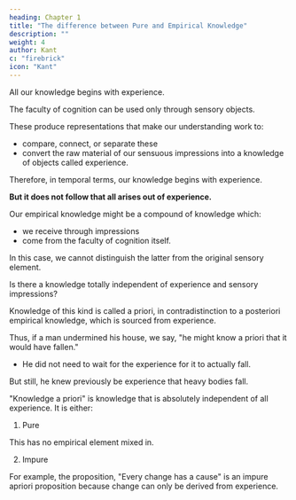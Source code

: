 ```yaml
---
heading: Chapter 1
title: "The difference between Pure and Empirical Knowledge" 
description: ""
weight: 4
author: Kant
c: "firebrick"
icon: "Kant"
---
```




All our knowledge begins with experience.

The faculty of cognition can be used only through sensory objects.

These produce representations that make our understanding work to:
- compare, connect, or separate these
- convert the raw material of our sensuous impressions into a knowledge of objects called experience.

Therefore, in temporal terms, our knowledge begins with experience.

**But it does not follow that all arises out of experience.** 

Our empirical knowledge might be a compound of knowledge which:
- we receive through impressions
- come from the faculty of cognition itself.

<!-- (sensuous impressions giving merely the occasion), an addition which we -->

In this case, we cannot distinguish the latter from the original sensory element.

 <!-- till long practice has made us attentive to, and skilful in separating it. It is, therefore, a question which requires close investigation, and not to be answered at first sight, whether there exists a -->

Is there a knowledge totally independent of experience and sensory impressions?

Knowledge of this kind is called a priori, in contradistinction to a posteriori empirical knowledge, which is sourced from experience.

<!-- But the expression, "a priori," is not as yet definite enough adequately to indicate the whole meaning of the question above started. For, in speaking of knowledge which has its sources in experience, we are wont to say, that this or that may be known a priori, because we do not derive this knowledge immediately from experience, but from a general rule, which, however, we have itself borrowed from experience.  -->

Thus, if a man undermined his house, we say, "he might know a priori that it would have fallen."
- He did not need to wait for the experience for it to actually fall. 

But still, he knew previously be experience that heavy bodies fall. 

<!-- a priori, he could not know even this much. -->

<!-- For, , and, consequently, that they fall when their supports are taken away, must have been known to him previously, by means of experience. -->

"Knowledge a priori" is knowledge that is absolutely independent of all experience. It is either:

1. Pure

This has no empirical element mixed in. 

2. Impure

For example, the proposition, "Every change has a cause" is an impure apriori proposition because change can only be derived from experience.

 <!-- therefore, we shall in the sequel understand, not such as is independent of this or that kind of experience, but such as is . Opposed to this is empirical knowledge, or that which is possible only a posteriori, that is, through experience.  -->

 <!-- Knowledge a priori is either pure or impure.  -->

